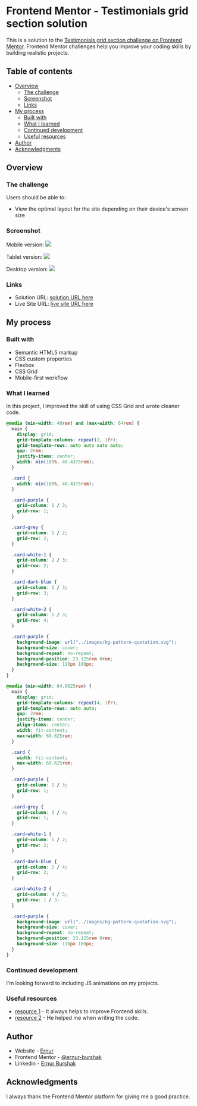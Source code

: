 # Frontend Mentor - Testimonials grid section solution

This is a solution to the [Testimonials grid section challenge on Frontend Mentor](https://www.frontendmentor.io/challenges/testimonials-grid-section-Nnw6J7Un7). Frontend Mentor challenges help you improve your coding skills by building realistic projects.

## Table of contents

- [Overview](#overview)
  - [The challenge](#the-challenge)
  - [Screenshot](#screenshot)
  - [Links](#links)
- [My process](#my-process)
  - [Built with](#built-with)
  - [What I learned](#what-i-learned)
  - [Continued development](#continued-development)
  - [Useful resources](#useful-resources)
- [Author](#author)
- [Acknowledgments](#acknowledgments)

## Overview

### The challenge

Users should be able to:

- View the optimal layout for the site depending on their device's screen size

### Screenshot

Mobile version:
![](./design/mobile-design.jpg)

Tablet version:
![](./design/tablet-design.png)

Desktop version:
![](./design/desktop-design.jpg)

### Links

- Solution URL: [solution URL here](https://github.com/ernur-burshak/Testimonials-grid-section)
- Live Site URL: [live site URL here](https://ernur-burshak.github.io/Testimonials-grid-section/)

## My process

### Built with

- Semantic HTML5 markup
- CSS custom properties
- Flexbox
- CSS Grid
- Mobile-first workflow

### What I learned

In this project, I improved the skill of using CSS Grid and wrote cleaner code.

```css
@media (min-width: 48rem) and (max-width: 64rem) {
  main {
    display: grid;
    grid-template-columns: repeat(2, 1fr);
    grid-template-rows: auto auto auto auto;
    gap: 2rem;
    justify-items: center;
    width: min(100%, 40.4375rem);
  }

  .card {
    width: min(100%, 40.4375rem);
  }

  .card-purple {
    grid-column: 1 / 3;
    grid-row: 1;
  }

  .card-grey {
    grid-column: 1 / 2;
    grid-row: 2;
  }

  .card-white-1 {
    grid-column: 2 / 3;
    grid-row: 2;
  }

  .card-dark-blue {
    grid-column: 1 / 3;
    grid-row: 3;
  }

  .card-white-2 {
    grid-column: 1 / 3;
    grid-row: 4;
  }

  .card-purple {
    background-image: url("../images/bg-pattern-quotation.svg");
    background-size: cover;
    background-repeat: no-repeat;
    background-position: 23.125rem 0rem;
    background-size: 110px 100px;
  }
}
```

```css
@media (min-width: 64.0625rem) {
  main {
    display: grid;
    grid-template-columns: repeat(4, 1fr);
    grid-template-rows: auto auto;
    gap: 2rem;
    justify-items: center;
    align-items: center;
    width: fit-content;
    max-width: 69.625rem;
  }

  .card {
    width: fit-content;
    max-width: 69.625rem;
  }

  .card-purple {
    grid-column: 1 / 3;
    grid-row: 1;
  }

  .card-grey {
    grid-column: 3 / 4;
    grid-row: 1;
  }

  .card-white-1 {
    grid-column: 1 / 2;
    grid-row: 2;
  }

  .card-dark-blue {
    grid-column: 2 / 4;
    grid-row: 2;
  }

  .card-white-2 {
    grid-column: 4 / 5;
    grid-row: 1 / 3;
  }

  .card-purple {
    background-image: url("../images/bg-pattern-quotation.svg");
    background-size: cover;
    background-repeat: no-repeat;
    background-position: 23.125rem 0rem;
    background-size: 110px 100px;
  }
}
```

### Continued development

I'm looking forward to including JS animations on my projects.

### Useful resources

- [resource 1](https://www.frontendmentor.io/) - It always helps to improve Frontend skills.
- [resource 2](https://chatgpt.com/) - He helped me when writing the code.

## Author

- Website - [Ernur](https://ernur-burshak.github.io/Testimonials-grid-section/)
- Frontend Mentor - [@ernur-burshak](https://www.frontendmentor.io/profile/ernur-burshak)
- Linkedin - [Ernur Burshak](https://www.linkedin.com/in/ernur-burshak-7b6b0b31b?utm_source=share&utm_campaign=share_via&utm_content=profile&utm_medium=android_app)

## Acknowledgments

I always thank the Frontend Mentor platform for giving me a good practice.
